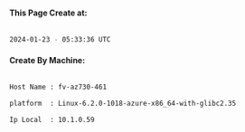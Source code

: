
   
#### This Page Create at:

```bash

2024-01-23 - 05:33:36 UTC

```

#### Create By Machine:

```bash

Host Name : fv-az730-461

platform  : Linux-6.2.0-1018-azure-x86_64-with-glibc2.35

Ip Local  : 10.1.0.59

```

